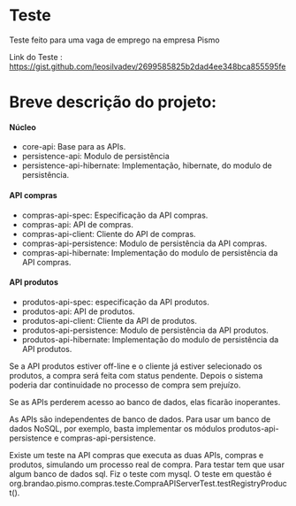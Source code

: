 # Teste
Teste feito para uma vaga de emprego na empresa Pismo

Link do Teste : https://gist.github.com/leosilvadev/2699585825b2dad4ee348bca855595fe

# Breve descrição do projeto:

#### Núcleo

- core-api: Base para as APIs.
- persistence-api: Modulo de persistência
- persistence-api-hibernate: Implementação, hibernate, do modulo de persistência.

#### API compras

- compras-api-spec: Especificação da API compras.
- compras-api: API de compras.
- compras-api-client: Cliente do API de compras.
- compras-api-persistence: Modulo de persistência da API compras.
- compras-api-hibernate: Implementação do modulo de persistência da API compras.

#### API produtos

- produtos-api-spec: especificação da API produtos.
- produtos-api: API de produtos.
- produtos-api-client: Cliente da API de produtos.
- produtos-api-persistence: Modulo de persistência da API produtos.
- produtos-api-hibernate: Implementação do modulo de persistência da API produtos.

Se a API produtos estiver off-line e o cliente já estiver selecionado os produtos, a compra será feita com status pendente. Depois o sistema poderia dar continuidade no processo de compra sem prejuízo.

Se as APIs perderem acesso ao banco de dados, elas ficarão inoperantes. 

As APIs são independentes de banco de dados. Para usar um banco de dados NoSQL, por exemplo, basta implementar os módulos produtos-api-persistence e compras-api-persistence.

Existe um teste na API compras que executa as duas APIs, compras e produtos, simulando um processo real de compra. Para testar tem que usar algum banco de dados sql. Fiz o teste com mysql. O teste em questão é org.brandao.pismo.compras.teste.CompraAPIServerTest.testRegistryProduct().

